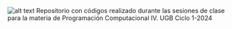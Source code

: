 ![alt text](https://cdn-pro.elsalvador.com/wp-content/uploads/2023/10/UGB_LOGOTIPO_HORIZONTAL_POS.jpg)
Repositorio con códigos realizado durante las sesiones de clase para la materia de Programación Computacional IV. UGB Ciclo 1-2024
